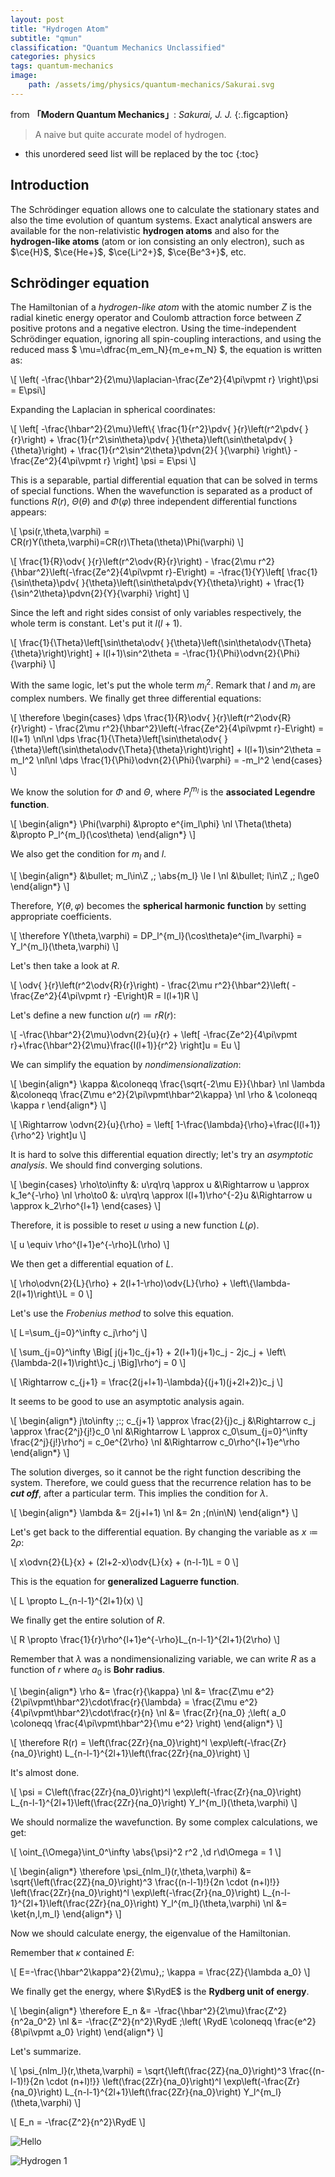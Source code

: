 ```yaml
---
layout: post
title: "Hydrogen Atom"
subtitle: "qmun"
classification: "Quantum Mechanics Unclassified"
categories: physics
tags: quantum-mechanics
image:
    path: /assets/img/physics/quantum-mechanics/Sakurai.svg
---
```


from **「Modern Quantum Mechanics」**: _Sakurai, J. J._
{:.figcaption}

> A naive but quite accurate model of hydrogen.

<!--more-->
* this unordered seed list will be replaced by the toc
{:toc}

## Introduction

The Schrödinger equation allows one to calculate the stationary states and also the time evolution of quantum systems.
Exact analytical answers are available for the non-relativistic **hydrogen atoms** and also for the **hydrogen-like atoms**
(atom or ion consisting an only electron), such as $\ce{H}$, $\ce{He+}$, $\ce{Li^2+}$, $\ce{Be^3+}$, etc.

## Schrödinger equation

The Hamiltonian of a _hydrogen-like atom_ with the atomic number $Z$ is the radial kinetic energy operator and Coulomb attraction force
between $Z$ positive protons and a negative electron. Using the time-independent Schrödinger equation, ignoring all spin-coupling interactions, and using the reduced mass
$ \mu=\dfrac{m_em_N}{m_e+m_N} $, the equation is written as:

\\[ \left( -\frac{\hbar^2}{2\mu}\laplacian-\frac{Ze^2}{4\pi\vpmt r} \right)\psi = E\psi\\]

Expanding the Laplacian in spherical coordinates:

\\[ \left[ -\frac{\hbar^2}{2\mu}\left\\{ \frac{1}{r^2}\pdv{ }{r}\left(r^2\pdv{ }{r}\right) +
\frac{1}{r^2\sin\theta}\pdv{ }{\theta}\left(\sin\theta\pdv{ }{\theta}\right) +
\frac{1}{r^2\sin^2\theta}\pdvn{2}{ }{\varphi} \right\\} - \frac{Ze^2}{4\pi\vpmt r} \right] \psi = E\psi  \\]

This is a separable, partial differential equation that can be solved in terms of special functions. When the wavefunction is separated as a product of functions
$R(r)$, $\Theta(\theta)$ and $\Phi(\varphi)$ three independent differential functions appears:

\\[ \psi(r,\theta,\varphi) = CR(r)Y(\theta,\varphi)=CR(r)\Theta(\theta)\Phi(\varphi) \\]

\\[ \frac{1}{R}\odv{ }{r}\left(r^2\odv{R}{r}\right) - \frac{2\mu r^2}{\hbar^2}\left(-\frac{Ze^2}{4\pi\vpmt r}-E\right) = 
-\frac{1}{Y}\left[ \frac{1}{\sin\theta}\pdv{ }{\theta}\left(\sin\theta\pdv{Y}{\theta}\right) + 
\frac{1}{\sin^2\theta}\pdvn{2}{Y}{\varphi} \right]  \\]

Since the left and right sides consist of only variables respectively, the whole term is constant. Let's put it $l(l+1)$.

\\[ \frac{1}{\Theta}\left[\sin\theta\odv{ }{\theta}\left(\sin\theta\odv{\Theta}{\theta}\right)\right] + l(l+1)\sin^2\theta = 
-\frac{1}{\Phi}\odvn{2}{\Phi}{\varphi} \\]

With the same logic, let's put the whole term $m_l^2$. Remark that $l$ and $m_l$ are complex numbers. We finally get three differential equations:

\\[ \therefore \begin{cases}
\dps \frac{1}{R}\odv{ }{r}\left(r^2\odv{R}{r}\right) - \frac{2\mu r^2}{\hbar^2}\left(-\frac{Ze^2}{4\pi\vpmt r}-E\right) = l(l+1) \nl\nl
\dps \frac{1}{\Theta}\left[\sin\theta\odv{ }{\theta}\left(\sin\theta\odv{\Theta}{\theta}\right)\right] + l(l+1)\sin^2\theta = m_l^2 \nl\nl
\dps \frac{1}{\Phi}\odvn{2}{\Phi}{\varphi} = -m_l^2
\end{cases} \\]

We know the solution for $\Phi$ and $\Theta$, where $P_l^{m_l}$ is the **associated Legendre function**.

\\[ \begin{align\*}
\Phi(\varphi) &\propto e^{im_l\phi} \nl
\Theta(\theta) &\propto P_l^{m_l}(\cos\theta)
\end{align\*} \\]

We also get the condition for $m_l$ and $l$.

\\[ \begin{align\*}
&\bullet\; m_l\in\Z ,\; \abs{m_l} \le l \nl
&\bullet\; l\in\Z ,\; l\ge0
\end{align\*} \\]

Therefore, $Y(\theta,\varphi)$ becomes the **spherical harmonic function** by setting appropriate coefficients.

\\[ \therefore Y(\theta,\varphi) = DP_l^{m_l}(\cos\theta)e^{im_l\varphi} = Y_l^{m_l}(\theta,\varphi) \\]

Let's then take a look at $R$.

\\[ \odv{ }{r}\left(r^2\odv{R}{r}\right) - \frac{2\mu r^2}{\hbar^2}\left( -\frac{Ze^2}{4\pi\vpmt r} -E\right)R = l(l+1)R  \\]

Let's define a new function $u(r) \coloneqq rR(r)$:

\\[ -\frac{\hbar^2}{2\mu}\odvn{2}{u}{r} + \left[ -\frac{Ze^2}{4\pi\vpmt r}+\frac{\hbar^2}{2\mu}\frac{l(l+1)}{r^2} \right]u = Eu \\]

We can simplify the equation by _nondimensionalization_:

\\[ \begin{align\*}
\kappa &\coloneqq \frac{\sqrt{-2\mu E}}{\hbar} \nl
\lambda &\coloneqq \frac{Z\mu e^2}{2\pi\vpmt\hbar^2\kappa} \nl
\rho & \coloneqq \kappa r
\end{align\*} \\]

\\[ \Rightarrow \odvn{2}{u}{\rho} = \left[ 1-\frac{\lambda}{\rho}+\frac{l(l+1)}{\rho^2} \right]u \\]

It is hard to solve this differential equation directly; let's try an _asymptotic analysis_.
We should find converging solutions.

\\[ \begin{cases}
\rho\to\infty &: u\rq\rq \approx u &\Rightarrow u \approx k_1e^{-\rho} \nl
\rho\to0 &: u\rq\rq \approx l(l+1)\rho^{-2}u &\Rightarrow u \approx k_2\rho^{l+1}
\end{cases} \\]

Therefore, it is possible to reset $u$ using a new function $L(\rho)$.

\\[ u \equiv \rho^{l+1}e^{-\rho}L(\rho) \\]

We then get a differential equation of $L$.

\\[ \rho\odvn{2}{L}{\rho} + 2(l+1-\rho)\odv{L}{\rho} + \left\\{\lambda-2(l+1)\right\\}L = 0 \\]

Let's use the _Frobenius method_ to solve this equation.

\\[ L=\sum_{j=0}^\infty c_j\rho^j \\]

\\[ \sum_{j=0}^\infty \Big[ j(j+1)c_{j+1} + 2(l+1)(j+1)c_j - 2jc_j + \left\\{\lambda-2(l+1)\right\\}c_j \Big]\rho^j = 0 \\]

\\[ \Rightarrow c_{j+1} = \frac{2(j+l+1)-\lambda}{(j+1)(j+2l+2)}c_j \\]

It seems to be good to use an asymptotic analysis again.

\\[ \begin{align\*} j\to\infty \;:\; c_{j+1} \approx \frac{2}{j}c_j
&\Rightarrow c_j \approx \frac{2^j}{j!}c_0 \nl
&\Rightarrow L \approx c_0\sum_{j=0}^\infty \frac{2^j}{j!}\rho^j = c_0e^{2\rho} \nl
&\Rightarrow c_0\rho^{l+1}e^\rho
\end{align\*} \\]

The solution diverges, so it cannot be the right function describing the system.
Therefore, we could guess that the recurrence relation has to be ***cut off***, after a particular term.
This implies the condition for $\lambda$.

\\[ \begin{align\*}
\lambda &= 2(j+l+1) \nl
&= 2n \;(n\in\N)
\end{align\*} \\]

Let's get back to the differential equation. By changing the variable as $x \coloneqq 2\rho$:

\\[ x\odvn{2}{L}{x} + (2l+2-x)\odv{L}{x} + (n-l-1)L = 0 \\]

This is the equation for **generalized Laguerre function**.

\\[ L \propto L_{n-l-1}^{2l+1}(x) \\]

We finally get the entire solution of $R$.

\\[ R \propto \frac{1}{r}\rho^{l+1}e^{-\rho}L_{n-l-1}^{2l+1}(2\rho) \\]

Remember that $\lambda$ was a nondimensionalizing variable, we can write $R$ as a function of $r$ where $a_0$ is **Bohr radius**.

\\[ \begin{align\*}
\rho &= \frac{r}{\kappa} \nl
&= \frac{Z\mu e^2}{2\pi\vpmt\hbar^2}\cdot\frac{r}{\lambda} = \frac{Z\mu e^2}{4\pi\vpmt\hbar^2}\cdot\frac{r}{n} \nl
&= \frac{Zr}{na_0} \;\left( a_0 \coloneqq \frac{4\pi\vpmt\hbar^2}{\mu e^2} \right)
\end{align\*} \\]

\\[ \therefore R(r) = \left(\frac{2Zr}{na_0}\right)^l \exp\left(-\frac{Zr}{na_0}\right) L_{n-l-1}^{2l+1}\left(\frac{2Zr}{na_0}\right)  \\]

It's almost done.

\\[ \psi = C\left(\frac{2Zr}{na_0}\right)^l \exp\left(-\frac{Zr}{na_0}\right) L_{n-l-1}^{2l+1}\left(\frac{2Zr}{na_0}\right) Y_l^{m_l}(\theta,\varphi) \\]

We should normalize the wavefunction. By some complex calculations, we get:

\\[ \oint_{\Omega}\int_0^\infty \abs{\psi}^2 r^2 \,\d r\d\Omega = 1 \\]

\\[ \begin{align\*}
\therefore \psi_{nlm_l}(r,\theta,\varphi) &= \sqrt{\left(\frac{2Z}{na_0}\right)^3 \frac{(n-l-1)!}{2n \cdot (n+l)!}}
\left(\frac{2Zr}{na_0}\right)^l \exp\left(-\frac{Zr}{na_0}\right) L_{n-l-1}^{2l+1}\left(\frac{2Zr}{na_0}\right) Y_l^{m_l}(\theta,\varphi) \nl
&= \ket{n,l,m_l}
\end{align\*} \\]

Now we should calculate energy, the eigenvalue of the Hamiltonian.

Remember that $\kappa$ contained $E$:

\\[ E=-\frac{\hbar^2\kappa^2}{2\mu},\; \kappa = \frac{2Z}{\lambda a_0} \\]

We finally get the energy, where $\RydE$ is the **Rydberg unit of energy**.

\\[ \begin{align\*}
\therefore E_n &= -\frac{\hbar^2}{2\mu}\frac{Z^2}{n^2a_0^2} \nl
&= -\frac{Z^2}{n^2}\RydE \;\left( \RydE \coloneqq \frac{e^2}{8\pi\vpmt a_0} \right)
\end{align\*} \\]

Let's summarize.

\\[ \psi_{nlm_l}(r,\theta,\varphi) = \sqrt{\left(\frac{2Z}{na_0}\right)^3 \frac{(n-l-1)!}{2n \cdot (n+l)!}}
\left(\frac{2Zr}{na_0}\right)^l \exp\left(-\frac{Zr}{na_0}\right) L_{n-l-1}^{2l+1}\left(\frac{2Zr}{na_0}\right) Y_l^{m_l}(\theta,\varphi) \\]

\\[ E_n = -\frac{Z^2}{n^2}\RydE \\]

![Hello](https://upload.wikimedia.org/wikipedia/commons/e/e7/Hydrogen_Density_Plots.png)

![Hydrogen 1](https://live.staticflickr.com/65535/49963063667_ff1d1e2504_o.png)
